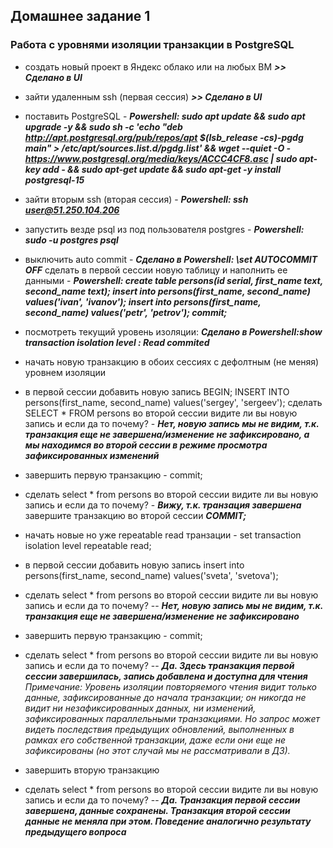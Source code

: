 
## Домашнее задание 1

### Работа с уровнями изоляции транзакции в PostgreSQL

- создать новый проект в Яндекс облако или на любых ВМ ***>> Сделано в UI***
- зайти удаленным ssh (первая сессия) ***>> Сделано в UI***
- поставить PostgreSQL - ***Powershell: sudo apt update && sudo apt upgrade -y && sudo sh -c 'echo "deb http://apt.postgresql.org/pub/repos/apt $(lsb_release -cs)-pgdg main" > /etc/apt/sources.list.d/pgdg.list' && wget --quiet -O - https://www.postgresql.org/media/keys/ACCC4CF8.asc | sudo apt-key add - && sudo apt-get update && sudo apt-get -y install postgresql-15***
- зайти вторым ssh (вторая сессия) - ***Powershell: ssh user@51.250.104.206***
- запустить везде psql из под пользователя postgres - ***Powershell: sudo -u postgres psql***
- выключить auto commit - ***Сделано в Powershell: \set AUTOCOMMIT OFF***
сделать в первой сессии новую таблицу и наполнить ее данными - ***Powershell:
create table persons(id serial, first_name text, second_name text); insert into persons(first_name, second_name) values('ivan', 'ivanov'); 
insert into persons(first_name, second_name) values('petr', 'petrov'); 
commit;***

- посмотреть текущий уровень изоляции: ***Сделано в Powershell:show transaction isolation level : Read commited***

- начать новую транзакцию в обоих сессиях с дефолтным (не меняя) уровнем изоляции
- в первой сессии добавить новую запись 
BEGIN;
INSERT INTO persons(first_name, second_name) values('sergey', 'sergeev');
сделать SELECT * FROM persons во второй сессии
видите ли вы новую запись и если да то почему? - ***Нет, новую запись мы не видим, т.к. транзакция еще не завершена/изменение не зафиксировано, а мы находимся во второй сессии в режиме просмотра зафиксированных изменений***
- завершить первую транзакцию - commit;
- сделать select * from persons во второй сессии
видите ли вы новую запись и если да то почему? - ***Вижу, т.к. транзация завершена***
завершите транзакцию во второй сессии ***COMMIT;***

- начать новые но уже repeatable read транзации - set transaction isolation level repeatable read;
- в первой сессии добавить новую запись insert into persons(first_name, second_name) values('sveta', 'svetova');
- сделать select * from persons во второй сессии
видите ли вы новую запись и если да то почему?  -- ***Нет, новую запись мы не видим, т.к. транзакция еще не завершена/изменение не зафиксировано***
- завершить первую транзакцию - commit;
- сделать select * from persons во второй сессии
видите ли вы новую запись и если да то почему?  -- ***Да. Здесь транзакция первой сессии завершилась, запись добавлена и доступна для чтения*** _Примечание: Уровень изоляции повторяемого чтения видит только данные, зафиксированные до начала транзакции; он никогда не видит ни незафиксированных данных, ни изменений, зафиксированных параллельными транзакциями. Но запрос может видеть последствия предыдущих обновлений, выполненных в рамках его собственной транзакции, даже если они еще не зафиксированы (но этот случай мы не рассматривали в ДЗ)._
- завершить вторую транзакцию
- сделать select * from persons во второй сессии
видите ли вы новую запись и если да то почему?  -- ***Да. Транзакция первой сессии завершена, данные сохранены. Транзакция второй сессии данные не меняла при этом. Поведение аналогично результату предыдущего вопроса***

<!--stackedit_data:
eyJoaXN0b3J5IjpbMTEzMjc4NzI4LDE5MDEzOTQ1NjYsLTE5Mz
c3MjYyNTBdfQ==
-->